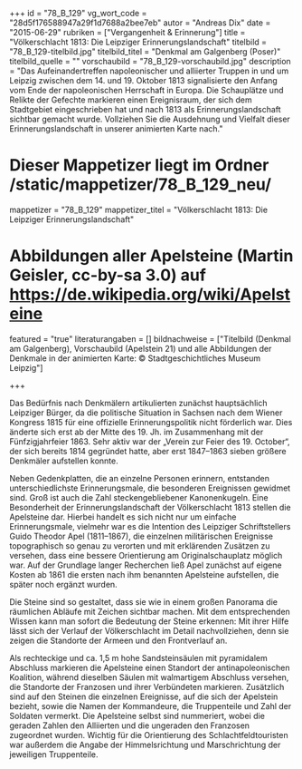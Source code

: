 +++
id = "78_B_129"
vg_wort_code = "28d5f176588947a29f1d7688a2bee7eb"
autor = "Andreas Dix"
date = "2015-06-29"
rubriken = ["Vergangenheit & Erinnerung"]
title = "Völkerschlacht 1813: Die Leipziger Erinnerungslandschaft"
titelbild = "78_B_129-titelbild.jpg"
titelbild_titel = "Denkmal am Galgenberg (Poser)"
titelbild_quelle = ""
vorschaubild = "78_B_129-vorschaubild.jpg"
description = "Das Aufeinandertreffen napoleonischer und alliierter Truppen in und um Leipzig zwischen dem 14. und 19. Oktober 1813 signalisierte den Anfang vom Ende der napoleonischen Herrschaft in Europa. Die Schauplätze und Relikte der Gefechte markieren einen Ereignisraum, der sich dem Stadtgebiet eingeschrieben hat und nach 1813 als Erinnerungslandschaft sichtbar gemacht wurde. Vollziehen Sie die Ausdehnung und Vielfalt dieser Erinnerungslandschaft in unserer animierten Karte nach."

# Dieser Mappetizer liegt im Ordner /static/mappetizer/78_B_129_neu/
  mappetizer = "78_B_129"
  mappetizer_titel = "Völkerschlacht 1813: Die Leipziger Erinnerungslandschaft"

# Abbildungen aller Apelsteine (Martin Geisler, cc-by-sa 3.0) auf https://de.wikipedia.org/wiki/Apelsteine

featured = "true"
literaturangaben = []
bildnachweise = ["Titelbild (Denkmal am Galgenberg), Vorschaubild (Apelstein 21) und alle Abbildungen der Denkmale in der animierten Karte: © Stadtgeschichtliches Museum Leipzig"]

+++

Das Bedürfnis nach Denkmälern artikulierten zunächst hauptsächlich Leipziger Bürger, da die politische Situation in Sachsen nach dem Wiener Kongress 1815 für eine offizielle Erinnerungspolitik nicht förderlich war. Dies änderte sich erst ab der Mitte des 19. Jh. im Zusammenhang mit der Fünfzigjahrfeier 1863. Sehr aktiv war der „Verein zur Feier des 19. October“, der sich bereits 1814 gegründet hatte, aber erst 1847–1863 sieben größere Denkmäler aufstellen konnte.

Neben Gedenkplatten, die an einzelne Personen erinnern, entstanden unterschiedlichste Erinnerungsmale, die besonderen Ereignissen gewidmet sind. Groß ist auch die Zahl steckengebliebener Kanonenkugeln.
Eine Besonderheit der Erinnerungslandschaft der Völkerschlacht 1813 stellen die Apelsteine dar. Hierbei handelt es sich nicht nur um einfache Erinnerungsmale, vielmehr war es die Intention des Leipziger Schriftstellers Guido Theodor Apel (1811–1867), die einzelnen militärischen Ereignisse topographisch so genau zu verorten und mit erklärenden Zusätzen zu versehen, dass eine bessere Orientierung am Originalschauplatz möglich war. Auf der Grundlage langer Recherchen ließ Apel zunächst auf eigene Kosten ab 1861 die ersten nach ihm benannten Apelsteine aufstellen, die später noch ergänzt wurden.

Die Steine sind so gestaltet, dass sie wie in einem großen Panorama die räumlichen Abläufe mit Zeichen sichtbar machen. Mit dem entsprechenden Wissen kann man sofort die Bedeutung der Steine erkennen: Mit ihrer Hilfe lässt sich der Verlauf der Völkerschlacht im Detail nachvollziehen, denn sie zeigen die Standorte der Armeen und den Frontverlauf an.

Als rechteckige und ca. 1,5 m hohe Sandsteinsäulen mit pyramidalem Abschluss markieren die Apelsteine einen Standort der antinapoleonischen Koalition, während dieselben Säulen mit walmartigem Abschluss versehen, die Standorte der Franzosen und ihrer Verbündeten markieren. Zusätzlich sind auf den Steinen die einzelnen Ereignisse, auf die sich der Apelstein bezieht, sowie die Namen der Kommandeure, die Truppenteile und Zahl der Soldaten vermerkt. Die Apelsteine selbst sind nummeriert, wobei die geraden Zahlen den Alliierten und die ungeraden den Franzosen zugeordnet wurden. Wichtig für die Orientierung des Schlachtfeldtouristen war außerdem die Angabe der Himmelsrichtung und Marschrichtung der jeweiligen Truppenteile.
